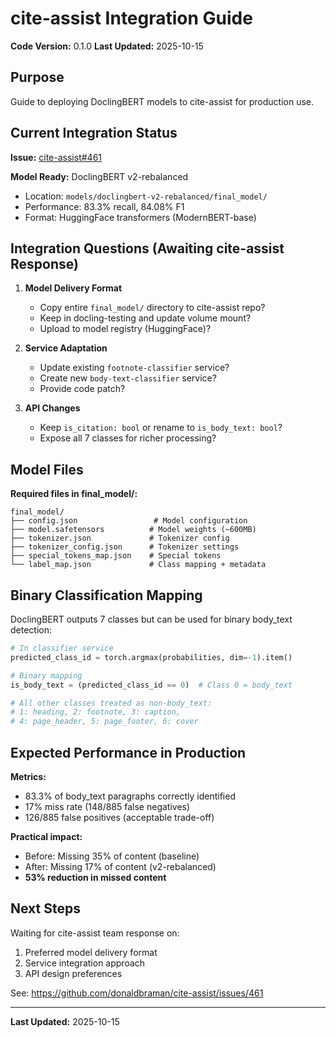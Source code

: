 # cite-assist Integration Guide

**Code Version:** 0.1.0
**Last Updated:** 2025-10-15

## Purpose

Guide to deploying DoclingBERT models to cite-assist for production use.

## Current Integration Status

**Issue:** [cite-assist#461](https://github.com/donaldbraman/cite-assist/issues/461)

**Model Ready:** DoclingBERT v2-rebalanced
- Location: `models/doclingbert-v2-rebalanced/final_model/`
- Performance: 83.3% recall, 84.08% F1
- Format: HuggingFace transformers (ModernBERT-base)

## Integration Questions (Awaiting cite-assist Response)

1. **Model Delivery Format**
   - Copy entire `final_model/` directory to cite-assist repo?
   - Keep in docling-testing and update volume mount?
   - Upload to model registry (HuggingFace)?

2. **Service Adaptation**
   - Update existing `footnote-classifier` service?
   - Create new `body-text-classifier` service?
   - Provide code patch?

3. **API Changes**
   - Keep `is_citation: bool` or rename to `is_body_text: bool`?
   - Expose all 7 classes for richer processing?

## Model Files

**Required files in final_model/:**
```
final_model/
├── config.json                 # Model configuration
├── model.safetensors          # Model weights (~600MB)
├── tokenizer.json             # Tokenizer config
├── tokenizer_config.json      # Tokenizer settings
├── special_tokens_map.json    # Special tokens
└── label_map.json             # Class mapping + metadata
```

## Binary Classification Mapping

DoclingBERT outputs 7 classes but can be used for binary body_text detection:

```python
# In classifier service
predicted_class_id = torch.argmax(probabilities, dim=-1).item()

# Binary mapping
is_body_text = (predicted_class_id == 0)  # Class 0 = body_text

# All other classes treated as non-body_text:
# 1: heading, 2: footnote, 3: caption,
# 4: page_header, 5: page_footer, 6: cover
```

## Expected Performance in Production

**Metrics:**
- 83.3% of body_text paragraphs correctly identified
- 17% miss rate (148/885 false negatives)
- 126/885 false positives (acceptable trade-off)

**Practical impact:**
- Before: Missing 35% of content (baseline)
- After: Missing 17% of content (v2-rebalanced)
- **53% reduction in missed content**

## Next Steps

Waiting for cite-assist team response on:
1. Preferred model delivery format
2. Service integration approach
3. API design preferences

See: https://github.com/donaldbraman/cite-assist/issues/461

---

**Last Updated:** 2025-10-15
